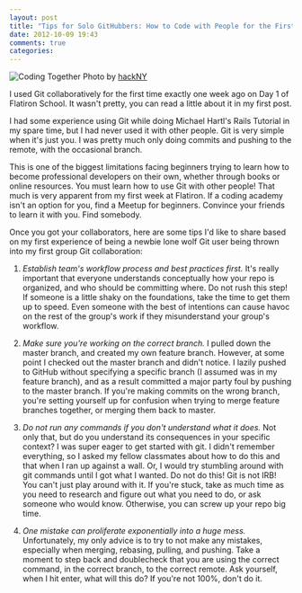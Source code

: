 ```yaml
---
layout: post
title: "Tips for Solo GitHubbers: How to Code with People for the First Time"
date: 2012-10-09 19:43
comments: true
categories: 
---
```


![Coding Together](/images/git_collaboration.jpg)
Photo by <a href="http://www.flickr.com/photos/hackny/6890140478/">hackNY</a>

I used Git collaboratively for the first time exactly one week ago on Day 1 of Flatiron School. It wasn't pretty, you can read a little about it in my first post. 

I had some experience using Git while doing Michael Hartl's Rails Tutorial in my spare time, but I had never used it with other people. Git is very simple when it's just you. I was pretty much only doing commits and pushing to the remote, with the occasional branch.

This is one of the biggest limitations facing beginners trying to learn how to become professional developers on their own, whether through books or online resources. You must learn how to use Git with other people! That much is very apparent from my first week at Flatiron. If a coding academy isn't an option for you, find a Meetup for beginners. Convince your friends to learn it with you. Find somebody.

Once you got your collaborators, here are some tips I'd like to share based on my first experience of being a newbie lone wolf Git user being thrown into my first group Git collaboration:

1. *Establish team's workflow process and best practices first.* It's really important that everyone understands conceptually how your repo is organized, and who should be committing where. Do not rush this step! If someone is a little shaky on the foundations, take the time to get them up to speed. Even someone with the best of intentions can cause havoc on the rest of the group's work if they misunderstand your group's workflow.

2. _Make sure you're working on the correct branch._ I pulled down the master branch, and created my own feature branch. However, at some point I checked out the master branch and didn't notice. I lazily pushed to GitHub without specifying a specific branch (I assumed was in my feature branch), and as a result committed a major party foul by pushing to the master branch. If you're making commits on the wrong branch, you're setting yourself up for confusion when trying to merge feature branches together, or merging them back to master.

3. _Do not run any commands if you don't understand what it does._ Not only that, but do you understand its consequences in your specific context? I was super eager to get started with git. I didn't remember everything, so I asked my fellow classmates about how to do this and that when I ran up against a wall. Or, I would try stumbling around with git commands until I got what I wanted. Do not do this! Git is not IRB! You can't just play around with it. If you're stuck, take as much time as you need to research and figure out what you need to do, or ask someone who would know. Otherwise, you can screw up your repo big time.

4. _One mistake can proliferate exponentially into a huge mess._ Unfortunately, my only advice is to try to not make any mistakes, especially when merging, rebasing, pulling, and pushing. Take a moment to step back and doublecheck that you are using the correct command, in the correct branch, to the correct remote. Ask yourself, when I hit enter, what will this do? If you're not 100%, don't do it.